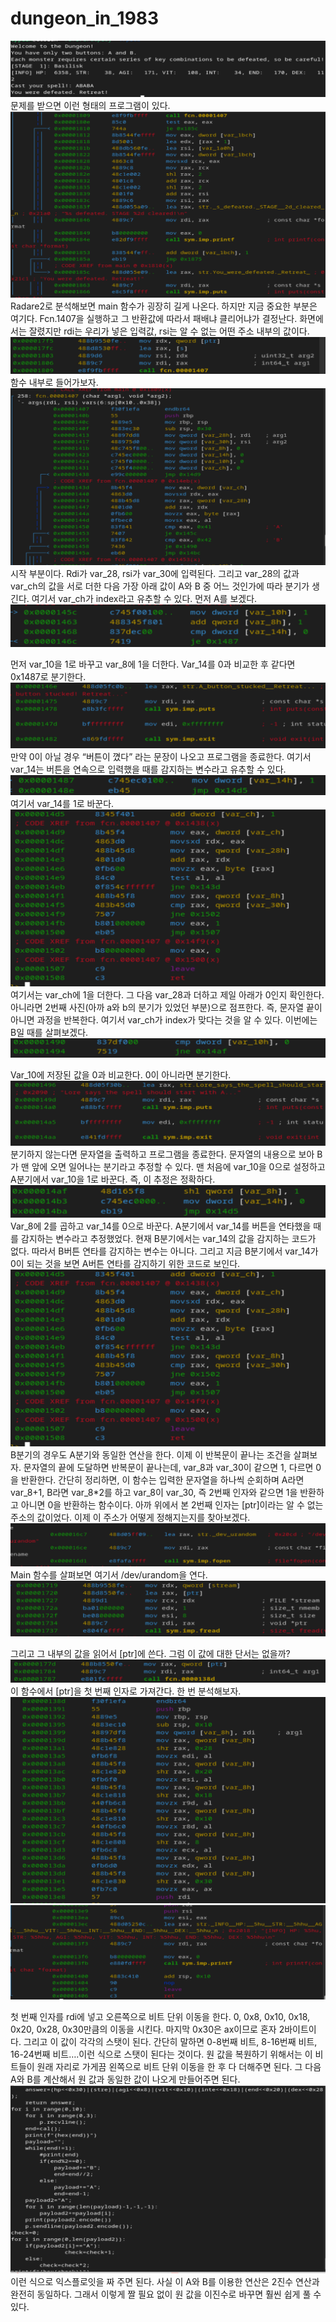 # dungeon_in_1983
![image1.png](images/image1.png)
문제를 받으면 이런 형태의 프로그램이 있다.
![image2.png](images/image2.png)
Radare2로 분석해보면 main 함수가 굉장히 길게 나온다. 하지만 지금 중요한 부분은 여기다. Fcn.1407을 실행하고 그 반환값에 따라서 패배냐 클리어냐가 결정난다. 화면에서는 잘렸지만 rdi는 우리가 넣은 입력값, rsi는 알 수 없는 어떤 주소 내부의 값이다.
![image3.png](images/image3.png)
함수 내부로 들어가보자.
![image4.png](images/image4.png)
시작 부분이다. Rdi가 var_28, rsi가 var_30에 입력된다. 그리고 var_28의 값과 var_ch의 값을 서로 더한 다음 가장 아래 값이 A와 B 중 어느 것인가에 따라 분기가 생긴다. 여기서 var_ch가 index라고 유추할 수 있다.
먼저 A를 보겠다.
![image5.png](images/image5.png)

먼저 var_10을 1로 바꾸고 var_8에 1을 더한다. Var_14를 0과 비교한 후 같다면 0x1487로 분기한다.
![image6.png](images/image6.png)
만약 0이 아닐 경우 “버튼이 꼈다” 라는 문장이 나오고 프로그램을 종료한다. 여기서 var_14는 버튼을 연속으로 입력했을 때를 감지하는 변수라고 유추할 수 있다.
![image7.png](images/image7.png)
여기서 var_14를 1로 바꾼다.
![image8.png](images/image8.png)
여기서는 var_ch에 1을 더한다. 그 다음 var_28과 더하고 제일 아래가 0인지 확인한다. 아니라면 2번째 사진(아까 a와 b의 분기가 있었던 부분)으로 점프한다. 즉, 문자열 끝이 아니면 과정을 반복한다. 여기서 var_ch가 index가 맞다는 것을 알 수 있다.
이번에는 B일 때를 살펴보겠다.
![image9.png](images/image9.png)

Var_10에 저장된 값을 0과 비교한다. 0이 아니라면 분기한다.
![image10.png](images/image10.png)
분기하지 않는다면 문자열을 출력하고 프로그램을 종료한다. 문자열의 내용으로 보아 B가 맨 앞에 오면 일어나는 분기라고 추정할 수 있다. 맨 처음에 var_10을 0으로 설정하고 A분기에서 var_10을 1로 바꾼다. 즉, 이 추정은 정확하다.
![image11.png](images/image11.png)
Var_8에 2를 곱하고 var_14를 0으로 바꾼다. A분기에서 var_14를 버튼을 연타했을 때를 감지하는 변수라고 추정했었다. 현재 B분기에서는 var_14의 값을 감지하는 코드가 없다. 따라서 B버튼 연타를 감지하는 변수는 아니다. 그리고 지금 B분기에서 var_14가 0이 되는 것을 보면 A버튼 연타를 감지하기 위한 코드로 보인다.
![image1.png](images/image8.png)
B분기의 경우도 A분기와 동일한 연산을 한다. 이제 이 반복문이 끝나는 조건을 살펴보자. 문자열의 끝에 도달하면 반복문이 끝나는데, var_8과 var_30이 같으면 1, 다르면 0을 반환한다.
간단히 정리하면, 이 함수는 입력한 문자열을 하나씩 순회하며 A라면 var_8+1, B라면 var_8*2를 하고 var_8이 var_30, 즉 2번째 인자와 같으면 1을 반환하고 아니면 0을 반환하는 함수이다.
아까 위에서 본 2번째 인자는 [ptr]이라는 알 수 없는 주소의 값이었다. 이제 이 주소가 어떻게 정해지는지를 찾아보겠다.
![image12.png](images/image12.png)
Main 함수를 살펴보면 여기서 /dev/urandom을 연다.
![image13.png](images/image13.png)

그리고 그 내부의 값을 읽어서 [ptr]에 쓴다. 그럼 이 값에 대한 단서는 없을까?
![image14.png](images/image14.png)
이 함수에서 [ptr]을 첫 번째 인자로 가져간다. 한 번 분석해보자.
![image15.png](images/image15.png)
![image1.png](images/image16.png)

첫 번째 인자를 rdi에 넣고 오른쪽으로 비트 단위 이동을 한다. 0, 0x8, 0x10, 0x18, 0x20, 0x28, 0x30만큼의 이동을 시킨다. 마지막 0x30은 ax이므로 혼자 2바이트이다. 그리고 이 값이 각각의 스탯이 된다. 간단히 말하면 0-8번째 비트, 8-16번째 비트, 16-24번째 비트….이런 식으로 스탯이 된다는 것이다. 원 값을 복원하기 위해서는 이 비트들이 원래 자리로 가게끔 왼쪽으로 비트 단위 이동을 한 후 다 더해주면 된다.
그 다음 A와 B를 계산해서 원 값과 동일한 값이 나오게 만들어주면 된다.
![image17.png](images/image17.png)
이런 식으로 익스플로잇을 짜 주면 된다. 사실 이 A와 B를 이용한 연산은 2진수 연산과 완전히 동일하다. 그래서 이렇게 짤 필요 없이 원 값을 이진수로 바꾸면 훨씬 쉽게 풀 수 있다.
